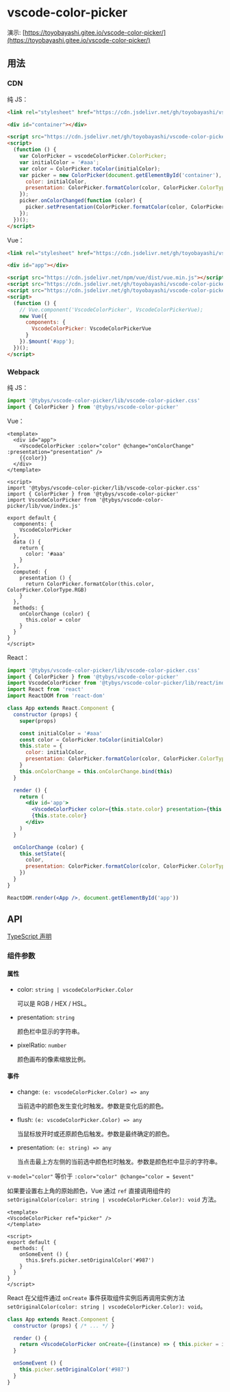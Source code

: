 # vscode-color-picker

演示: [https://toyobayashi.gitee.io/vscode-color-picker/](https://toyobayashi.gitee.io/vscode-color-picker/)

## 用法

### CDN

纯 JS：

``` html
<link rel="stylesheet" href="https://cdn.jsdelivr.net/gh/toyobayashi/vscode-color-picker/lib/vscode-color-picker.css">

<div id="container"></div>

<script src="https://cdn.jsdelivr.net/gh/toyobayashi/vscode-color-picker/lib/vscode-color-picker.js"></script>
<script>
  (function () {
    var ColorPicker = vscodeColorPicker.ColorPicker;
    var initialColor = '#aaa';
    var color = ColorPicker.toColor(initialColor);
    var picker = new ColorPicker(document.getElementById('container'), {
      color: initialColor,
      presentation: ColorPicker.formatColor(color, ColorPicker.ColorType.RGB)
    });
    picker.onColorChanged(function (color) {
      picker.setPresentation(ColorPicker.formatColor(color, ColorPicker.ColorType.RGB));
    });
  })();
</script>
```

Vue：

``` html
<link rel="stylesheet" href="https://cdn.jsdelivr.net/gh/toyobayashi/vscode-color-picker/lib/vscode-color-picker.css">

<div id="app"></div>

<script src="https://cdn.jsdelivr.net/npm/vue/dist/vue.min.js"></script>
<script src="https://cdn.jsdelivr.net/gh/toyobayashi/vscode-color-picker/lib/vscode-color-picker.js"></script>
<script src="https://cdn.jsdelivr.net/gh/toyobayashi/vscode-color-picker/lib/vue/global.js"></script>
<script>
  (function () {
    // Vue.component('VscodeColorPicker', VscodeColorPickerVue);
    new Vue({
      components: {
        VscodeColorPicker: VscodeColorPickerVue
      }
    }).$mount('#app');
  })();
</script>
```

### Webpack

纯 JS：

``` js
import '@tybys/vscode-color-picker/lib/vscode-color-picker.css'
import { ColorPicker } from '@tybys/vscode-color-picker'
```

Vue：

``` vue
<template>
  <div id="app">
    <VscodeColorPicker :color="color" @change="onColorChange" :presentation="presentation" />
    {{color}}
  </div>
</template>

<script>
import '@tybys/vscode-color-picker/lib/vscode-color-picker.css'
import { ColorPicker } from '@tybys/vscode-color-picker'
import VscodeColorPicker from '@tybys/vscode-color-picker/lib/vue/index.js'

export default {
  components: {
    VscodeColorPicker
  },
  data () {
    return {
      color: '#aaa'
    }
  },
  computed: {
    presentation () {
      return ColorPicker.formatColor(this.color, ColorPicker.ColorType.RGB)
    }
  },
  methods: {
    onColorChange (color) {
      this.color = color
    }
  }
}
</script>
```

React：

``` jsx
import '@tybys/vscode-color-picker/lib/vscode-color-picker.css'
import { ColorPicker } from '@tybys/vscode-color-picker'
import VscodeColorPicker from '@tybys/vscode-color-picker/lib/react/index.js'
import React from 'react'
import ReactDOM from 'react-dom'

class App extends React.Component {
  constructor (props) {
    super(props)

    const initialColor = '#aaa'
    const color = ColorPicker.toColor(initialColor)
    this.state = {
      color: initialColor,
      presentation: ColorPicker.formatColor(color, ColorPicker.ColorType.RGB)
    }
    this.onColorChange = this.onColorChange.bind(this)
  }

  render () {
    return (
      <div id='app'>
        <VscodeColorPicker color={this.state.color} presentation={this.state.presentation} onChange={this.onColorChange} />
        {this.state.color}
      </div>
    )
  }

  onColorChange (color) {
    this.setState({
      color,
      presentation: ColorPicker.formatColor(color, ColorPicker.ColorType.RGB)
    })
  }
}

ReactDOM.render(<App />, document.getElementById('app'))
```

## API

[TypeScript 声明](./lib/vscode-color-picker.d.ts)

### 组件参数

#### 属性

* color: `string | vscodeColorPicker.Color`

    可以是 RGB / HEX / HSL。

* presentation: `string`

    颜色栏中显示的字符串。

* pixelRatio: `number`

    颜色画布的像素缩放比例。

#### 事件

* change: `(e: vscodeColorPicker.Color) => any`

    当前选中的颜色发生变化时触发。参数是变化后的颜色。

* flush: `(e: vscodeColorPicker.Color) => any`

    当鼠标放开时或还原颜色后触发。参数是最终确定的颜色。

* presentation: `(e: string) => any`

    当点击最上方左侧的当前选中颜色栏时触发。参数是颜色栏中显示的字符串。

`v-model="color"` 等价于 `:color="color" @change="color = $event"`

如果要设置右上角的原始颜色，Vue 通过 `ref` 直接调用组件的 `setOriginalColor(color: string | vscodeColorPicker.Color): void` 方法。

``` vue
<template>
<VscodeColorPicker ref="picker" />
</template>

<script>
export default {
  methods: {
    onSomeEvent () {
      this.$refs.picker.setOriginalColor('#987')
    }
  }
}
</script>
```

React 在父组件通过 `onCreate` 事件获取组件实例后再调用实例方法 `setOriginalColor(color: string | vscodeColorPicker.Color): void`。

``` jsx
class App extends React.Component {
  constructor (props) { /* ... */ }

  render () {
    return <VscodeColorPicker onCreate={(instance) => { this.picker = instance }} />
  }

  onSomeEvent () {
    this.picker.setOriginalColor('#987')
  }
}
```
